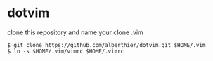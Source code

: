 dotvim
======

clone this repository and name your clone .vim

```
$ git clone https://github.com/alberthier/dotvim.git $HOME/.vim
$ ln -s $HOME/.vim/vimrc $HOME/.vimrc
```
